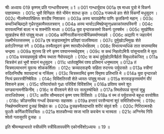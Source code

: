 श्रीः
अध्यायः 019
कृष्णम् प्रति गान्धारीवचनम् ॥ 1 ॥
001	गान्धार्युवाच 
001a	एष माधव पुत्रो मे विकर्णः पाज्ञसम्मतः ।
001c	भूमौ विनिहतः शेते भीमेन शतधा कृतः ॥
002a	गजमध्ये हतः शेते विकर्णो मधुसूदन ।
002c	नीलमेघपरिक्षिप्तः शरदीव निशाकरः ॥
003a	अस्य चापग्रहेणैव पाणिः कृतकिणो महान् ।
003c	कथञ्चिच्छिद्यते गृध्रैरत्तुकामैस्तलत्रवान् ॥
004a	अस्य भार्याऽऽमिषप्रेप्सून्गृध्रकाकांस्तपस्विनी ।
004c	वारयत्यनिशं बाला न च शक्नोति माधव ॥
005a	युवा वृन्दारकसमो विकर्णः पुरुषर्षभ ।
005c	सुखोषितः सुखार्हश्च शेते पांसुषु माधव ॥
006a	कर्णिनालीकनाराचैर्भिन्नमर्माणमाहवे ।
006c	अद्यापि न जहात्येनं लक्ष्मीर्भरतसत्तमम् ॥
007a	एष सङ्ग्रामशूरेण प्रतिज्ञां पालयिष्यता ।
007c	दुर्मुखोऽभिमुखः शेते हतोऽरिगणहा रणे ॥
008a	तस्यैतद्वदनं कृष्ण श्वापदैरर्धभक्षितम् ।
008c	विभात्यभ्यधिकं तात सप्तम्यामिव चन्द्रमाः ॥
009a	शूरस्य हि रणे कृष्ण पश्याननमथेदृशम् ।
009c	स कथं निहतोऽमित्रैः पांसून्ग्रसति मे सुतः ॥
010a	यस्याहवमुखे सौम्य स्थाता नैवोपपद्यते ।
010c	स कथं दुर्मुखोऽमित्रैर्हतो विबुधलोकजित् ॥
011a	चित्रसेनं हतं भूमौ शयानं मधुसूदन ।
011c	धार्तराष्ट्रमिमं पश्य प्रतिमानं धनुष्मताम् ॥
012a	तं चित्रमाल्याभरणं युवत्यः शोककर्शिताः ।
012c	क्रव्यादसङ्घैः सहिता रुदन्त्यः पर्युपासते ॥
013a	स्त्रीणां रुदितनिर्घोषः श्वापदानां च गर्जितम् ।
013c	चित्ररूपमिदं कृष्ण विमृश्य प्रतिभाति मे ॥
014a	युवा वृन्दारको नित्यं प्रवरस्त्रीनिषेवितः ।
014c	विविंशतिरसौ शेते ध्वस्तः पांसुषु माधव ॥
015a	शरसङ्कृत्तवर्माणं वीरं विशसने हतम् ।
015c	परिवार्यासते गृध्राः परिविंशं विविंशतिम् ॥
016a	प्रविश्य समरे शूरः पाण्डवानामनीकिनीम् ।
016c	स वीरशयने शेते परः सत्पुरुषोचिते ॥
017a	स्मितोपपन्नं सुनसं सुभ्रु ताराधिपोपमम् ।
017c	अतीव सौम्यवदनं कृष्ण पश्य विविंशतेः ॥
018a	यं स्म तं पर्युपासन्ते बहुधा वरयोषितः ।
018c	क्रीडन्तमिव गन्धर्वं देवकन्याः सहस्रशः ॥
019a	हन्तारं परसैन्यानां शूरं समितिशोभनम् ।
019c	निबर्हणममित्राणां दुःसहं विषहेत कः ॥
020a	दुःसहस्यैतदाभाति शरीरं संवृतं शरैः ।
020c	गिरिरात्मरुहैः फुल्लैः कर्णिकारैरिवाचितः ॥
021a	शातकौम्भ्या स्रजा भाति कवचेन च भास्वता ।
021c	अग्निनेव गिरिः श्वेतो गतासुरपि दुःसहः ॥

इति श्रीमन्महाभारते स्त्रीपर्वणि स्त्रीविलापपर्वणि एकोनविंशोऽध्यायः ॥ 19 ॥
